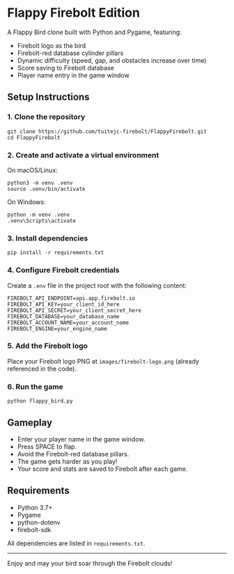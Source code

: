 # Flappy Firebolt Edition

A Flappy Bird clone built with Python and Pygame, featuring:
- Firebolt logo as the bird
- Firebolt-red database cylinder pillars
- Dynamic difficulty (speed, gap, and obstacles increase over time)
- Score saving to Firebolt database
- Player name entry in the game window

## Setup Instructions

### 1. Clone the repository
```
git clone https://github.com/tuitejc-firebolt/FlappyFirebolt.git
cd FlappyFirebolt
```

### 2. Create and activate a virtual environment
On macOS/Linux:
```
python3 -m venv .venv
source .venv/bin/activate
```
On Windows:
```
python -m venv .venv
.venv\Scripts\activate
```

### 3. Install dependencies
```
pip install -r requirements.txt
```

### 4. Configure Firebolt credentials
Create a `.env` file in the project root with the following content:
```
FIREBOLT_API_ENDPOINT=api.app.firebolt.io
FIREBOLT_API_KEY=your_client_id_here
FIREBOLT_API_SECRET=your_client_secret_here
FIREBOLT_DATABASE=your_database_name
FIREBOLT_ACCOUNT_NAME=your_account_name
FIREBOLT_ENGINE=your_engine_name
```

### 5. Add the Firebolt logo
Place your Firebolt logo PNG at `images/firebolt-logo.png` (already referenced in the code).

### 6. Run the game
```
python flappy_bird.py
```

## Gameplay
- Enter your player name in the game window.
- Press SPACE to flap.
- Avoid the Firebolt-red database pillars.
- The game gets harder as you play!
- Your score and stats are saved to Firebolt after each game.

## Requirements
- Python 3.7+
- Pygame
- python-dotenv
- firebolt-sdk

All dependencies are listed in `requirements.txt`.

---
Enjoy and may your bird soar through the Firebolt clouds!
